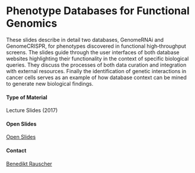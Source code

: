 # Phenotype Databases for Functional Genomics
These slides describe in detail two databases, GenomeRNAi and GenomeCRISPR, for phenotypes discovered in functional high‐throughput screens. The slides guide through the user interfaces of both database websites highlighting their functionality in the context of specific biological queries. They discuss the processes of both data curation and integration with external resources. Finally the identification of genetic interactions in cancer cells serves as an example of how database context can be mined to generate new biological findings.
#### Type of Material
Lecture Slides (2017)
#### Open Slides
[Open Slides](images/Online_Training/Rauscher_GenomeRNAi_2017.pdf)
#### Contact
[Benedikt Rauscher](http://congo.embl.de/hd-hub/benedikt-rauscher/)
